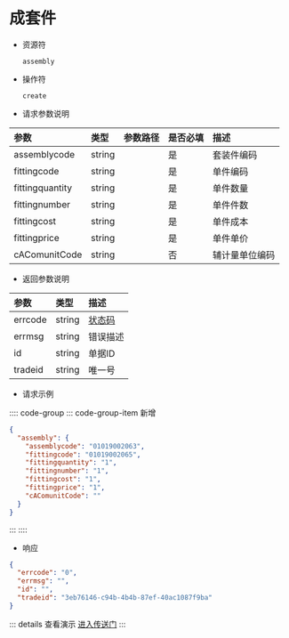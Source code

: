 # 成套件

- 资源符

  `assembly`

- 操作符

  `create`

- 请求参数说明

|参数|类型|参数路径|是否必填|描述|
|:-|:-|:-|:-|:-|
|assemblycode|string||是|套装件编码|
|fittingcode|string||是|单件编码|
|fittingquantity|string||是|单件数量|
|fittingnumber|string||是|单件件数|
|fittingcost|string||是|单件成本|
|fittingprice|string||是|单件单价|
|cAComunitCode|string||否|辅计量单位编码|

- 返回参数说明

|参数|类型|描述|
|:-|:-|:-|
|errcode|string|[状态码](./../error.md)|
|errmsg|string|错误描述|
|id|string|单据ID|
|tradeid|string|唯一号|

- 请求示例

:::: code-group
::: code-group-item 新增

```json
{
  "assembly": {
    "assemblycode": "01019002063",
    "fittingcode": "01019002065",
    "fittingquantity": "1",
    "fittingnumber": "1",
    "fittingcost": "1",
    "fittingprice": "1",
    "cAComunitCode": ""
  }
}
```

:::
::::

- 响应

```json
{
  "errcode": "0",
  "errmsg": "",
  "id": "",
  "tradeid": "3eb76146-c94b-4b4b-87ef-40ac1087f9ba"
}
```

::: details 查看演示
[进入传送门](/images/yonyou/gif/assembly.gif)
:::
